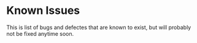 # Known Issues

This is list of bugs and defectes that are known to exist, but will probably not be fixed anytime soon.
